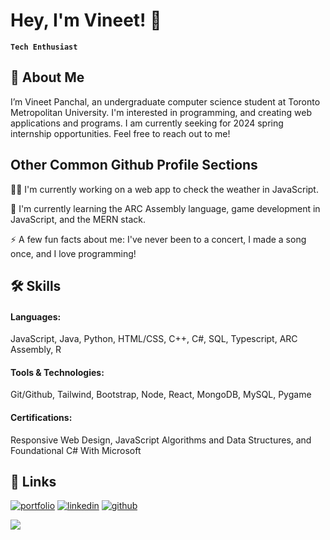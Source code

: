 # Hey, I'm Vineet! 👋
**`Tech Enthusiast`**
<!--
**vineet-panchal/vineet-panchal** is a ✨ _special_ ✨ repository because its `README.md` (this file) appears on your GitHub profile.

Here are some ideas to get you started:

- 🔭 I’m currently working on ...
- 🌱 I’m currently learning ...
- 👯 I’m looking to collaborate on ...
- 🤔 I’m looking for help with ...
- 💬 Ask me about ...
- 📫 How to reach me: ...
- 😄 Pronouns: ...
- ⚡ Fun fact: ...
-->

## 🚀 About Me

I’m Vineet Panchal, an undergraduate computer science student at Toronto Metropolitan University. I'm interested in programming, and creating web applications and programs. I am currently seeking for 2024 spring internship opportunities. Feel free to reach out to me!

## Other Common Github Profile Sections
👩‍💻 I'm currently working on a web app to check the weather in JavaScript.

🧠 I'm currently learning the ARC Assembly language, game development in JavaScript, and the MERN stack.

⚡️ A few fun facts about me: I've never been to a concert, I made a song once, and I love programming!

## 🛠 Skills
#### Languages: 
JavaScript, Java, Python, HTML/CSS, C++, C#, SQL, Typescript, ARC Assembly, R
#### Tools & Technologies: 
Git/Github, Tailwind, Bootstrap, Node, React, MongoDB, MySQL, Pygame
#### Certifications:
Responsive Web Design, JavaScript Algorithms and Data Structures, and Foundational C# With Microsoft

## 🔗 Links
[![portfolio](https://img.shields.io/badge/my_portfolio-000?style=for-the-badge&logo=ko-fi&logoColor=white)](https://vineet-panchal.github.io/markII-website/index.html)
[![linkedin](https://img.shields.io/badge/linkedin-0A66C2?style=for-the-badge&logo=linkedin&logoColor=white)](https://www.linkedin.com/in/vineet-panchal-010337253/)
[![github](https://img.shields.io/badge/GitHub-100000?style=for-the-badge&logo=github&logoColor=white)](https://github.com/vineet-panchal)

![](https://komarev.com/ghpvc/?username=vineet-panchal&color=green)


